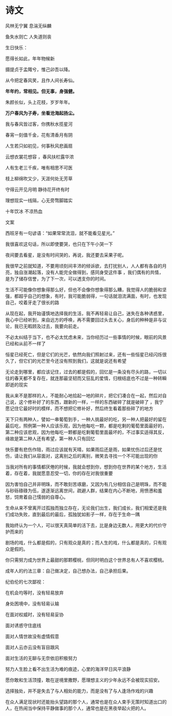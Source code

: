 # 诗文

风林无宁翼 息湍无纵麟



鱼失水则亡 人失道则丧





生日快乐：

愿得长如此，年年物候新

摄提贞于孟陬兮，惟己卯吾以降。



从今把定春风笑，且作人间长寿仙。

**年年约，常相见。但无事，身强健。**

朱颜长似，头上花枝，岁岁年年。

**万户春风为子寿，坐看沧海起扬尘。**





我与春风皆过客，你携秋水揽星河



春宵一刻值千金，花有清香月有阴



人生若只如初见，何事秋风悲画扇



云想衣裳花想容 ，春风扶栏露华浓



人有生老三千疾，唯有相思不可医



枝上柳绵吹又少，天涯何处无芳草



守得云开见月明 静待花开终有时



理想现实一线隔，心无旁骛脚踏实



十年饮冰 不凉热血



文案

西班牙有一句谚语：“如果常常流泪，就不能看见星光。”

我很喜欢这句话，所以即使要哭，也只在下午小哭一下

夜间要去看星，是没有时间哭的，再说，我还要去采果子呢。



我很早之前就知道，不要用顷刻间丰沛的倾诉欲，去打扰别人，人人都有各自的月亮，独自涨潮起落，没有人能完全做得到，感同身受这件事
，我们偶有的共情，是为了储存信誉，为了下一次，可以透支你的时间。



生活不可能像你想象得那么好，但也不会像你想象得那么糟，我觉得人的脆弱和坚强，都超乎自己的想象，有时，我可能脆弱得，一句话就泪流满面，有时，也发现自己，咬着牙走了很长的路



从现在起，我开始谨慎地选择我的生活，我不再轻易让自己，迷失在各种诱惑里，我心中已经听到，来自远方的呼唤，再不需要回过头去关心，身后的种种是非与议论，我已无暇顾及过去，我要向前走。



不必太纠结于当下，也不必太忧虑未来，当你经历过一些事情的时候，眼前的风景已经和从前不一样了



恒星已经死亡，但是它们的光芒，依然向我们照射过来，还有一些恒星已经闪烁很久了，但它们的光芒至今还没有照到我们，这就是说还有希望

无论走到哪里，都应该记住，过去的都是假的，回忆是一条没有尽头的路，一切以往的春天都不复存在，就连那最坚韧而又狂乱的爱情，归根结底也不过是一种转瞬即逝的现实



我从来不是那样的人，不能耐心地拾起一地的碎片，把它们凑合在一起，然后对自己说，这个修补好了的东西，跟新的一样，一样的东西破碎了就是破碎了 ，我宁愿记住它最好时的模样，而不想把它修补好，然后终生看着那些碎了的地方



天下只有两种人，譬如一串葡萄到手，一种人挑最好的吃，另一种人把最好的留在最后吃，照例第一种人应该乐观，因为他每吃一颗，都是吃剩的葡萄里面最好的，第二种应该悲观，因为他每吃一颗都是吃剩葡萄里面最坏的，不过事实适得其反，缘故是第二种人还有希望，第一种人只有回忆



快乐要有悲伤作陪，雨过应该就有天晴，如果雨后还是雨，如果忧伤过后还是忧伤，请让我们从容面对，这离别之后的离别，微笑去寻找一个不可能出现的你



当我对所有的事情都厌倦的时候，我就会想到你，想到你在世界的某个地方，生活着，存在着，我就愿意忍受一切，你的存在对我很重要



因为害怕自己并非明珠，而不敢刻苦琢磨，又因为有几分相信自己是明珠，而不能与砂砾碌碌为伍，遂逐渐远离世间，疏避人群，结果在内心不断地，用愤懑和羞怒，饲育着自己懦弱的自尊心。



生命从来不曾离开过孤独而独立存在，无论我们出生，我们成长，我们相爱还是我们成功失败，直到最后的最后，孤独犹如影子一样，存在于生命一隅



 我始终认为一个人，可以很天真简单的活下去，比是身边无数人，用更大的代价守护而来的



剧场的戏，什么都是假的，只有观众是真的；而人生的戏，什么都是真的，只有观众是假的。

你只需努力成为世界上最甜的那颗樱桃，但同时明白这个世界总有人不喜欢樱桃。

成年人的约法三章：自己做决定，自己想办法，自己承担后果。



纪伯伦的七次鄙视：

在机会均等时，没有轻易放弃

身处困境中，没有轻易认输

在面对权威时，没有轻易妥协

面对诱惑守住底线

面对人情世故没有虚情假意

面对人云亦云没有盲目跟风

面对生活的无聊与无奈依旧积极努力



努力人生脸上看不出生活为难的痕迹，心里的海洋早日风平浪静

愿你敢和生活顶撞，敢在逆境里撒野，愿理想主义的少年永远不会被现实招安。

选择独处，并不是失去了与人相处的能力，而是没有了与人逢场作戏的兴趣

在众人满足现状时还能抬头望路的那个人，通常也是在众人束手无策时知道出口的人，在热闹当中保持平静做事的那个人，通常也是在黑夜举起火把的人。


